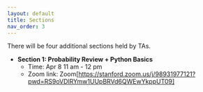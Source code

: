 ```yaml
---
layout: default
title: Sections
nav_order: 3
---
```


There will be four additional sections held by TAs.

- **Section 1: Probability Review + Python Basics**
    - Time: Apr 8 11 am - 12 pm
    - Zoom link: Zoom[https://stanford.zoom.us/j/98931977121?pwd=RS9oVDlRYmw1UUpBRVd6QWEwYkppUT09]

